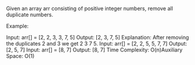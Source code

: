 Given an array arr consisting of positive integer numbers, remove all duplicate numbers.

Example:

Input: arr[] = [2, 2, 3, 3, 7, 5] 
Output: [2, 3, 7, 5]
Explanation: After removing the duplicates 2 and 3 we get 2 3 7 5.
Input: arr[] = [2, 2, 5, 5, 7, 7] 
Output: [2, 5, 7]
Input: arr[] = [8, 7] 
Output: [8, 7]
Time Complexity: O(n)Auxiliary Space: O(1)

